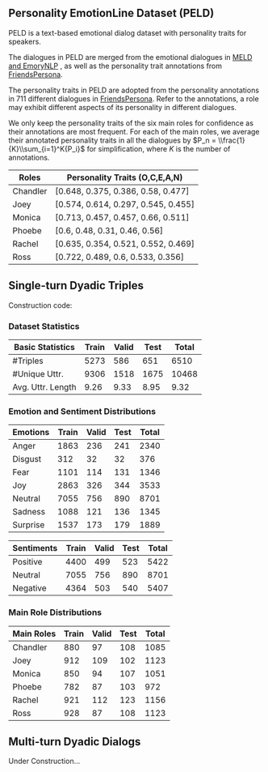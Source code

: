 ##  Personality EmotionLine Dataset (PELD)

PELD is a text-based emotional dialog dataset with personality traits for speakers. 

The dialogues in PELD are merged from the emotional dialogues in [MELD and EmoryNLP](https://github.com/declare-lab/MELD) , as well as the personality trait annotations from [FriendsPersona](https://github.com/emorynlp/personality-detection).


The personality traits in PELD are adopted from the personality annotations in 711 different dialogues in  [FriendsPersona](https://github.com/emorynlp/personality-detection). Refer to the annotations, a role may exhibit different aspects of its personality in different dialogues. 

We only keep the personality traits of the six main roles for confidence as their annotations are most frequent. For each of the main roles, we average their annotated personality traits in all the dialogues by $P_n = \\frac{1}{K}\\sum_{i=1}^K{P_i}$ for simplification, where $K$ is the number of annotations.

|Roles|Personality Traits (O,C,E,A,N)|
|---|---|
|Chandler | [0.648, 0.375, 0.386, 0.58, 0.477]|
|Joey | [0.574, 0.614, 0.297, 0.545, 0.455]|
|Monica | [0.713, 0.457, 0.457, 0.66, 0.511]|
|Phoebe | [0.6, 0.48, 0.31, 0.46, 0.56]|
|Rachel | [0.635, 0.354, 0.521, 0.552, 0.469]|
|Ross | [0.722, 0.489, 0.6, 0.533, 0.356]|


## Single-turn Dyadic Triples

Construction code: 

### Dataset Statistics
| Basic Statistics| Train|Valid|Test | Total|
|---|---|---|---|---|
| #Triples | 5273 | 586 | 651 | 6510 |
| #Unique Uttr. | 9306 | 1518 | 1675 | 10468|
| Avg. Uttr. Length | 9.26 | 9.33 | 8.95 | 9.32|

### Emotion and Sentiment Distributions

|**Emotions** | **Train** | **Valid** | **Test** | **Total** |
|---|---|---|---|---|
| Anger | 1863 | 236 | 241 | 2340|
| Disgust | 312 | 32 | 32 | 376|
| Fear | 1101 | 114 | 131 | 1346|
| Joy | 2863 | 326 | 344 | 3533 |
| Neutral | 7055 | 756 | 890 | 8701 |
| Sadness | 1088 | 121 | 136 | 1345|
| Surprise | 1537 | 173 | 179 | 1889|


|**Sentiments** | **Train** | **Valid** | **Test** | **Total**|
|---|---|---|---|---|
|Positive | 4400 | 499 | 523 | 5422|
|Neutral | 7055 | 756 | 890 | 8701|
|Negative | 4364 | 503 | 540 | 5407|		

### Main Role Distributions 

|**Main Roles** | **Train** | **Valid** | **Test** | **Total**|
|---|---|---|---|---|
|Chandler | 880 |  97 | 108 | 1085 |
|Joey | 912 | 109 | 102 | 1123 |
|Monica | 850 | 94 | 107 | 1051 |
|Phoebe | 782 | 87 | 103 | 972 |
|Rachel | 921 | 112 | 123 | 1156 |
|Ross | 928 |  87 | 108 | 1123 |




## Multi-turn Dyadic Dialogs

Under Construction...